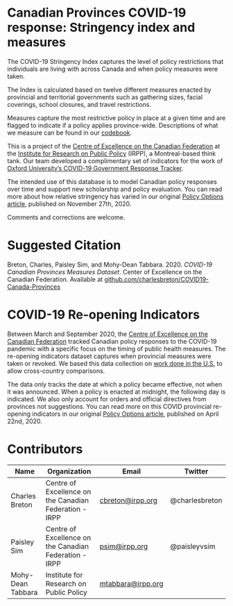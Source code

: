 # Canadian Provinces COVID-19 response: Stringency index and measures

The COVID-19 Stringency Index captures the level of policy restrictions that individuals are living with across Canada and when policy measures were taken. 

The Index is calculated based on twelve different measures enacted by provincial and territorial governments such as gathering sizes, facial coverings, school closures, and travel restrictions. 

Measures capture the most restrictive policy in place at a given time and are flagged to indicate if a policy applies province-wide. Descriptions of what we measure can be found in our [codebook](https://centre.irpp.org/2020/12/government-covid-19-policies-codebook/). 

This is a project of the [Centre of Excellence on the Canadian Federation]( https://centre.irpp.org/) at the [Institute for Research on Public Policy](http://www.irpp.org) (IRPP), a Montreal-based think tank. Our team developed a complimentary set of indicators for the work of [Oxford University’s COVID-19 Government Response Tracker](https://covidtracker.bsg.ox.ac.uk/). 

The intended use of this database is to model Canadian policy responses over time and support new scholarship and policy evaluation. You can read more about how relative stringency has varied in our original [Policy Options article]( https://policyoptions.irpp.org/magazines/november-2020/in-the-canadian-federation-pandemic-response-is-hyper-local/), published on November 27th, 2020.

Comments and corrections are welcome. 

# Suggested Citation
Breton, Charles, Paisley Sim, and Mohy-Dean Tabbara. 2020. _COVID-19 Canadian Provinces Measures Dataset_. Center of Excellence on the Canadian Federation. Available at [github.com/charlesbreton/COVID19-Canada-Provinces](https://github.com/charlesbreton/COVID19-Canada-Provinces) 

# COVID-19 Re-opening Indicators
Between March and September 2020, the [Centre of Excellence on the Canadian Federation](https://centre.irpp.org/) tracked Canadian policy responses to the COVID-19 pandemic with a specific focus on the timing of public health measures. The re-opening indicators dataset captures when provincial measures were taken or revoked. We based this data collection on [work done in the U.S.]( https://docs.google.com/spreadsheets/d/1zu9qEWI8PsOI_i8nI_S29HDGHlIp2lfVMsGxpQ5tvAQ/edit#gid=0) to allow cross-country comparisons. 

The data only tracks the date at which a policy became effective, not when it was announced. When a policy is enacted at midnight, the following day is indicated. We also only account for orders and official directives from provinces not suggestions. You can read more on this COVID provincial re-opening indicators in our original [Policy Options article](https://policyoptions.irpp.org/magazines/april-2020/how-the-provinces-compare-in-their-covid-19-responses/), published on April 22nd, 2020. 

# Contributors
Name | Organization | Email | Twitter
--- | --- | --- | ---
Charles Breton | Centre of Excellence on the Canadian Federation - IRPP | cbreton@irpp.org | @charlesbreton
Paisley Sim | Centre of Excellence on the Canadian Federation - IRPP | psim@irpp.org | @paisleyvsim
Mohy-Dean Tabbara | Institute for Research on Public Policy | mtabbara@irpp.org | |


